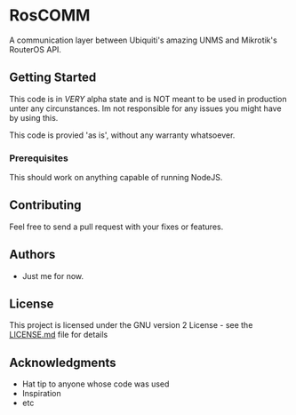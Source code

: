 # RosCOMM

A communication layer between Ubiquiti's amazing UNMS and Mikrotik's RouterOS API.

## Getting Started

This code is in *VERY* alpha state and is NOT meant to be used in production unter any circunstances.
Im not responsible for any issues you might have by using this.

This code is provied 'as is', without any warranty whatsoever.


### Prerequisites

This should work on anything capable of running NodeJS.


## Contributing

Feel free to send a pull request with your fixes or features.

## Authors

* Just me for now.

## License

This project is licensed under the GNU version 2 License - see the [LICENSE.md](LICENSE.md) file for details

## Acknowledgments

* Hat tip to anyone whose code was used
* Inspiration
* etc